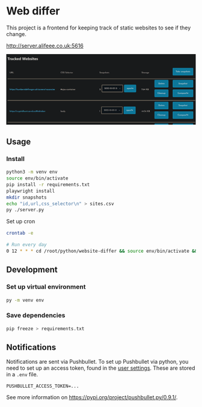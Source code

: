 # Web differ

This project is a frontend for keeping track of static websites to see if they change.

<http://server.alifeee.co.uk:5616>

![Screenshot of frontend](images/frontend_screenshot.png)

## Usage

### Install

```bash
python3 -m venv env
source env/bin/activate
pip install -r requirements.txt
playwright install
mkdir snapshots
echo "id,url,css_selector\n" > sites.csv
py ./server.py
```

Set up cron

```bash
crontab -e
```

```bash
# Run every day
0 12 * * * cd /root/python/website-differ && source env/bin/activate && python3 /root/python/website-differ/snapshotall.py >> /root/python/website-differ/cron.log 2>&1
```

## Development

### Set up virtual environment

```bash
py -m venv env
```

### Save dependencies

```bash
pip freeze > requirements.txt
```

## Notifications

Notifications are sent via Pushbullet. To set up Pushbullet via python, you need to set up an access token, found in the [user settings](https://www.pushbullet.com/#settings/account).
These are stored in a `.env` file.

```.env
PUSHBULLET_ACCESS_TOKEN=...
```

See more information on <https://pypi.org/project/pushbullet.py/0.9.1/>.
